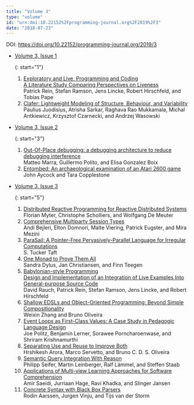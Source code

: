 ```yaml
---
title: "Volume 3"
type: "volume"
id: "urn:doi:10.22152%2Fprogramming-journal.org%2F2019%2F3"
date: "2018-07-23"
---
```

DOI: <https://doi.org/10.22152/programming-journal.org/2019/3>


* [Volume 3, Issue 1](issue1)  




  {: start="1"}
  1. [Exploratory and Live, Programming and Coding  
A Literature Study Comparing Perspectives on Liveness](/2019/3/1)  
Patrick Rein, Stefan Ramson, Jens Lincke, Robert Hirschfeld, and Tobias Pape
  1. [Clafer: Lightweight Modeling of Structure, Behaviour, and Variability](/2019/3/2)  
Paulius Juodisius, Atrisha Sarkar, Raghava Rao Mukkamala, Michal Antkiewicz, Krzysztof Czarnecki, and Andrzej Wasowski



* [Volume 3, Issue 2](issue2)  




  {: start="3"}
  1. [Out-Of-Place debugging: a debugging architecture to reduce debugging interference](/2019/3/3)  
Matteo Marra, Guillermo Polito, and Elisa Gonzalez Boix
  1. [Entombed: An archaeological examination of an Atari 2600 game](/2019/3/4)  
John Aycock and Tara Copplestone



* [Volume 3, Issue 3](issue3)  




  {: start="5"}
  1. [Distributed Reactive Programming for Reactive Distributed Systems](/2019/3/5)  
Florian Myter, Christophe Scholliers, and Wolfgang De Meuter
  1. [Comprehensive Multiparty Session Types](/2019/3/6)  
Andi Bejleri, Elton Domnori, Malte Viering, Patrick Eugster, and Mira Mezini
  1. [ParaSail: A Pointer-Free Pervasively-Parallel Language for Irregular Computations](/2019/3/7)  
S. Tucker Taft
  1. [One Monad to Prove Them All](/2019/3/8)  
Sandra Dylus, Jan Christiansen, and Finn Teegen
  1. [Babylonian-style Programming  
Design and Implementation of an Integration of Live Examples Into General-purpose Source Code](/2019/3/9)  
David Rauch, Patrick Rein, Stefan Ramson, Jens Lincke, and Robert Hirschfeld
  1. [Shallow EDSLs and Object-Oriented Programming: Beyond Simple Compositionality](/2019/3/10)  
Weixin Zhang and Bruno Oliveira
  1. [Event Loops as First-Class Values: A Case Study in Pedagogic Language Design](/2019/3/11)  
Joe Politz, Benjamin Lerner, Sorawee Porncharoenwase, and Shriram Krishnamurthi
  1. [Separating Use and Reuse to Improve Both](/2019/3/12)  
Hrshikesh Arora, Marco Servetto, and Bruno C. D. S. Oliveira
  1. [Semantic Query Integration With Reason](/2019/3/13)  
Philipp Seifer, Martin Leinberger, Ralf Lämmel, and Steffen Staab
  1. [Applications of Multi-view Learning Approaches for Software Comprehension](/2019/3/14)  
Amir Saeidi, Jurriaan Hage, Ravi Khadka, and Slinger Jansen
  1. [Concrete Syntax with Black Box Parsers](/2019/3/15)  
Rodin Aarssen, Jurgen Vinju, and Tijs van der Storm






